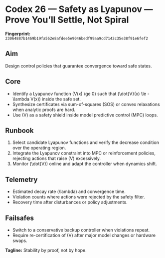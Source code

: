 # Codex 26 — Safety as Lyapunov — Prove You’ll Settle, Not Spiral

**Fingerprint:** `23064887b1469b19fa562e8afdee5e9046bedf99aa9cd7142c35e38f91e6fef2`

## Aim
Design control policies that guarantee convergence toward safe states.

## Core
- Identify a Lyapunov function \(V(x) \ge 0\) such that \(\dot{V}(x) \le -\lambda V(x)\) inside the safe set.
- Synthesize certificates via sum-of-squares (SOS) or convex relaxations when analytic proofs are hard.
- Use \(V\) as a safety shield inside model predictive control (MPC) loops.

## Runbook
1. Select candidate Lyapunov functions and verify the decrease condition over the operating region.
2. Integrate the Lyapunov constraint into MPC or reinforcement policies, rejecting actions that raise \(V\) excessively.
3. Monitor \(\dot{V}\) online and adapt the controller when dynamics shift.

## Telemetry
- Estimated decay rate \(\lambda\) and convergence time.
- Violation counts where actions were rejected by the safety filter.
- Recovery time after disturbances or policy adjustments.

## Failsafes
- Switch to a conservative backup controller when violations repeat.
- Require re-certification of \(V\) after major model changes or hardware swaps.

**Tagline:** Stability by proof, not by hope.
